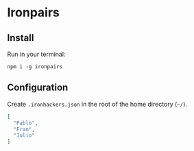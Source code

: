 # Ironpairs

## Install

Run in your terminal:
```
npm i -g ironpairs
```

## Configuration

Create `.ironhackers.json` in the root of the home directory (`~/`).

```json
[
  "Pablo",
  "Fran",
  "Julio"
]
```